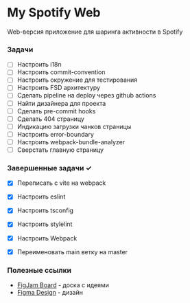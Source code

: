 # My Spotify Web
Web-версия приложение для шаринга активности в Spotify

### Задачи

- [ ] Настроить i18n
- [ ] Настроить commit-convention
- [ ] Настроить окружение для тестирования
- [ ] Настроить FSD архитектуру
- [ ] Сделать pipeline на deploy через github actions
- [ ] Найти дизайнера для проекта
- [ ] Сделать pre-commit hooks 
- [ ] Сделать 404 страницу 
- [ ] Индикацию загрузки чанков страницы
- [ ] Настроить error-boundary
- [ ] Настроить webpack-bundle-analyzer
- [ ] Сверстать главную страницу

### Завершенные задачи ✓
- [x] Переписать с vite на webpack
- [x] Настроить eslint
- [x] Настроить tsconfig
- [x] Настроить stylelint
- [x] Настроить Webpack
- [x] Переименовать main ветку на master


### Полезные ссылки
- [FigJam Board](https://www.figma.com/file/RLqWcgpIBHjyRQhtzqfMmq/my-spotify-board?type=whiteboard&node-id=0%3A1&t=YremDH1h4MuXNIZN-1) - доска с идеями
- [Figma Design](https://www.figma.com/file/gvfqIRr8uwB8fLyXJPRneV/my-spotify-design?type=design&node-id=0%3A1&mode=design&t=aErn1314PyEfCYYw-1) - дизайн
